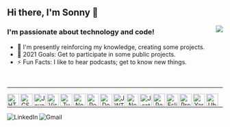 ## Hi there, I'm Sonny 👋

<a href="https://github.com/anuraghazra/convoychat">
  <img align="right" src="https://github-readme-stats.vercel.app/api/top-langs/?username=sonnymarinho&layout=compact" />
</a>

### I'm passionate about technology and code!

- 📓 I'm presently reinforcing my knowledge, creating some projects.
- 🎯 2021 Goals: Get to participate in some public projects.
- ⚡ Fun Facts: I like to hear podcasts; get to know new things.


</br>

---

<p align="inline">
  
  <img height="28px" align="left" alt="HTML5" src="https://raw.githubusercontent.com/sonnymarinho/sonnymarinho/edit/profile/assets/techandtools/html5.png" />
  
  <img height="28px" align="left" alt="CSS3" src="https://raw.githubusercontent.com/sonnymarinho/sonnymarinho/edit/profile/assets/techandtools/css3.png" />
  
  <img height="28px" align="left" alt="Javascript" src="https://raw.githubusercontent.com/sonnymarinho/sonnymarinho/edit/profile/assets/techandtools/javascript.svg" />
  
  <a align="center" href="https://code.visualstudio.com">
    <img height="28px" align="left" alt="Visual Studio Code" src="https://raw.githubusercontent.com/sonnymarinho/sonnymarinho/edit/profile/assets/techandtools/vscode.svg" />
  </a>
  
  <a align="center" href="https://www.typescriptlang.org">
    <img height="28px" align="left" alt="Typescript" src="https://raw.githubusercontent.com/sonnymarinho/sonnymarinho/edit/profile/assets/techandtools/typescript.svg" />
  </a>
  
  <a align="center" href="https://nodejs.org/">
    <img height="28px" align="left" alt="NodeJS" src="https://raw.githubusercontent.com/sonnymarinho/sonnymarinho/edit/profile/assets/techandtools/nodejs.svg" />
  </a>
  
  <a align="center" href="https://https://pt-br.reactjs.org/">
    <img height="28px" align="left" alt="React" src="https://raw.githubusercontent.com/sonnymarinho/sonnymarinho/edit/profile/assets/techandtools/react.svg" />
  </a>
  
  <a align="center" href="https://www.docker.com">
    <img height="28px" align="left" alt="Docker" src="https://raw.githubusercontent.com/sonnymarinho/sonnymarinho/edit/profile/assets/techandtools/docker.svg" />
  </a>
  
  <a align="center" href="https://jwt.io">
    <img height="28px" align="left" alt="JWT" src="https://raw.githubusercontent.com/sonnymarinho/sonnymarinho/edit/profile/assets/techandtools/JWT.svg" />
  </a>
  
  <a align="center" href="https://nextjs.org">
    <img height="28px" align="left" alt="NextJS" src="https://raw.githubusercontent.com/sonnymarinho/sonnymarinho/edit/profile/assets/techandtools/nextjs.png" />
  </a>
  
  
  <a align="center" href="https://jestjs.io">
    <img height="28px" align="left" alt="Jest" src="https://raw.githubusercontent.com/sonnymarinho/sonnymarinho/edit/profile/assets/techandtools/jest.svg" />
  </a>  

  <a align="center" href="https://www.postgresql.org">
    <img height="28px" align="left" alt="PostgreSQl" src="https://raw.githubusercontent.com/sonnymarinho/sonnymarinho/edit/profile/assets/techandtools/postgresql.svg" />
  </a>
 

  <a align="center" href="https://eslint.org">
    <img height="28px" align="left" alt="Eslint" src="https://raw.githubusercontent.com/sonnymarinho/sonnymarinho/edit/profile/assets/techandtools/eslint.svg" />
  </a>


  <a align="center" href="https://prettier.io">
    <img height="28px" align="left" alt="Prettier" src="https://raw.githubusercontent.com/sonnymarinho/sonnymarinho/edit/profile/assets/techandtools/prettier.svg" />
  </a>


  <a align="center" href="https://yarnpkg.com">
    <img height="28px" align="left" alt="Yarn" src="https://raw.githubusercontent.com/sonnymarinho/sonnymarinho/edit/profile/assets/techandtools/yarn.svg" />
  </a>
  
  <a align="center" href="https://ubuntu.com">
    <img height="28px" align="left" alt="Ubuntu" src="https://seeklogo.com/images/U/ubuntu-logo-8FDEC6A07B-seeklogo.com.png" />
  </a>
  
</p>


</br>

---


<p align="inline">
  <a href="https://www.linkedin.com/in/sonnymarinho" target="_blank">
    <img align="left" alt="LinkedIn" src="https://img.shields.io/badge/-Sonny%20Marinho-378fe9?style=flat-square&logo=Linkedin&logoColor=white&link=https://www.linkedin.com/in/sonnymarinho" />
  </ a>


  <a href="mailto:sonny.marinho@gmail.com">
    <img  align="left" alt="Gmail" src="https://img.shields.io/badge/-sonny.marinho@gmail.com-ea4335?style=flat-square&logo=Gmail&logoColor=white" />  
  </a>
</p>
